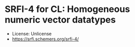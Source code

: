 # SRFI-4 for CL: Homogeneous numeric vector datatypes

* License: Unlicense
* https://srfi.schemers.org/srfi-4/